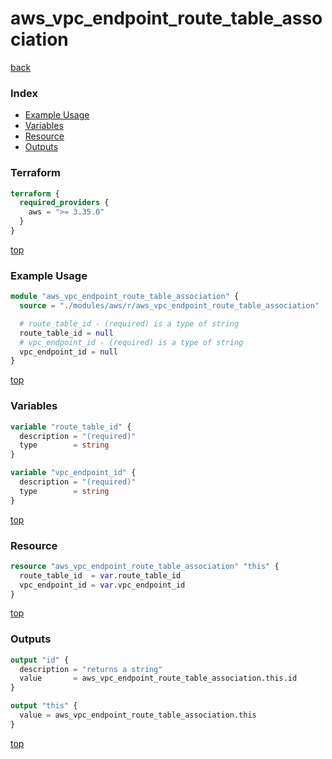 # aws_vpc_endpoint_route_table_association

[back](../aws.md)

### Index

- [Example Usage](#example-usage)
- [Variables](#variables)
- [Resource](#resource)
- [Outputs](#outputs)

### Terraform

```terraform
terraform {
  required_providers {
    aws = ">= 3.35.0"
  }
}
```

[top](#index)

### Example Usage

```terraform
module "aws_vpc_endpoint_route_table_association" {
  source = "./modules/aws/r/aws_vpc_endpoint_route_table_association"

  # route_table_id - (required) is a type of string
  route_table_id = null
  # vpc_endpoint_id - (required) is a type of string
  vpc_endpoint_id = null
}
```

[top](#index)

### Variables

```terraform
variable "route_table_id" {
  description = "(required)"
  type        = string
}

variable "vpc_endpoint_id" {
  description = "(required)"
  type        = string
}
```

[top](#index)

### Resource

```terraform
resource "aws_vpc_endpoint_route_table_association" "this" {
  route_table_id  = var.route_table_id
  vpc_endpoint_id = var.vpc_endpoint_id
}
```

[top](#index)

### Outputs

```terraform
output "id" {
  description = "returns a string"
  value       = aws_vpc_endpoint_route_table_association.this.id
}

output "this" {
  value = aws_vpc_endpoint_route_table_association.this
}
```

[top](#index)